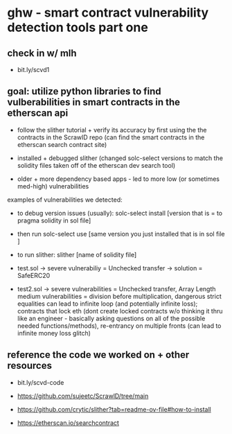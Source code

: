 # ghw - smart contract vulnerability detection tools part one

## check in w/ mlh 
- bit.ly/scvd1

## goal: utilize python libraries to find vulberabilities in smart contracts in the etherscan api 
- follow the slither tutorial + verify its accuracy by first using the the contracts in the ScrawID repo (can find the smart contracts in the etherscan search contract site)
- installed + debugged slither (changed solc-select versions to match the solidity files taken off of the etherscan dev search tool) 

- older + more dependency based apps - led to more low (or sometimes med-high) vulnerabilities 

examples of vulnerabilities we detected: 
- to debug version issues (usually): solc-select install [version that is = to pragma solidity in sol file]
- then run solc-select use [same version you just installed that is in sol file ]

- to run slither: slither [name of solidity file] 

- test.sol -> severe vulnerabiliy = Unchecked transfer -> solution = SafeERC20
- test2.sol -> severe vulnerabilities = Unchecked transfer, Array Length 
        medium vulnerabilities = division before multiplication, dangerous strict equalities can lead to infinite loop (and potentially infinite loss); contracts that lock eth (dont create locked contracts w/o thinking it thru like an engineer - basically asking questions on all of the possible needed functions/methods), re-entrancy on multiple fronts (can lead to infinite money loss glitch)



## reference the code we worked on + other resources 
- bit.ly/scvd-code

- https://github.com/sujeetc/ScrawlD/tree/main
- https://github.com/crytic/slither?tab=readme-ov-file#how-to-install
- https://etherscan.io/searchcontract


